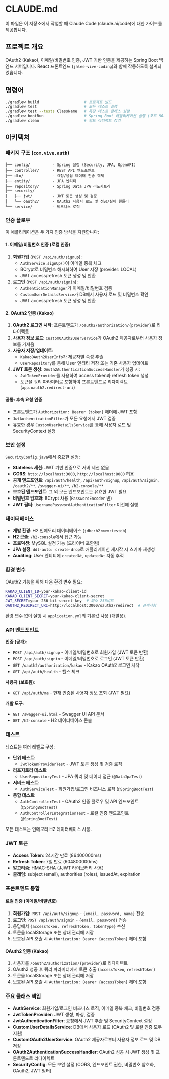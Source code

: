# CLAUDE.md

이 파일은 이 저장소에서 작업할 때 Claude Code (claude.ai/code)에 대한 가이드를 제공합니다.

## 프로젝트 개요

OAuth2 (Kakao), 이메일/비밀번호 인증, JWT 기반 인증을 제공하는 Spring Boot 백엔드 서버입니다. React 프론트엔드 (`jhlee-vive-coding`)와 함께 작동하도록 설계되었습니다.

## 명령어

```bash
./gradlew build                    # 프로젝트 빌드
./gradlew test                     # 모든 테스트 실행
./gradlew test --tests ClassName   # 특정 테스트 클래스 실행
./gradlew bootRun                  # Spring Boot 애플리케이션 실행 (포트 8080)
./gradlew clean                    # 빌드 아티팩트 정리
```

## 아키텍처

### 패키지 구조 (`com.vive.auth`)

```
├── config/          - Spring 설정 (Security, JPA, OpenAPI)
├── controller/      - REST API 엔드포인트
├── dto/             - 요청/응답 데이터 전송 객체
├── entity/          - JPA 엔티티
├── repository/      - Spring Data JPA 리포지토리
├── security/
│   ├── jwt/         - JWT 토큰 생성 및 검증
│   └── oauth2/      - OAuth2 사용자 로드 및 성공/실패 핸들러
└── service/         - 비즈니스 로직
```

### 인증 플로우

이 애플리케이션은 두 가지 인증 방식을 지원합니다:

#### 1. 이메일/비밀번호 인증 (로컬 인증)

1. **회원가입** (`POST /api/auth/signup`):
   - `AuthService.signUp()`이 이메일 중복 체크
   - BCrypt로 비밀번호 해시화하여 User 저장 (provider: LOCAL)
   - JWT access/refresh 토큰 생성 및 반환
2. **로그인** (`POST /api/auth/signin`):
   - `AuthenticationManager`가 이메일/비밀번호 검증
   - `CustomUserDetailsService`가 DB에서 사용자 로드 및 비밀번호 확인
   - JWT access/refresh 토큰 생성 및 반환

#### 2. OAuth2 인증 (Kakao)

1. **OAuth2 로그인 시작**: 프론트엔드가 `/oauth2/authorization/{provider}`로 리다이렉트
2. **사용자 정보 로드**: `CustomOAuth2UserService`가 OAuth2 제공자로부터 사용자 정보를 가져옴
3. **사용자 저장/업데이트**:
   - `KakaoOAuth2UserInfo`가 제공자별 속성 추출
   - `UserRepository`를 통해 User 엔티티 저장 또는 기존 사용자 업데이트
4. **JWT 토큰 생성**: `OAuth2AuthenticationSuccessHandler`가 성공 시:
   - `JwtTokenProvider`를 사용하여 access token과 refresh token 생성
   - 토큰을 쿼리 파라미터로 포함하여 프론트엔드로 리다이렉트 (`app.oauth2.redirect-uri`)

#### 공통: 후속 요청 인증

- 프론트엔드가 `Authorization: Bearer {token}` 헤더에 JWT 포함
- `JwtAuthenticationFilter`가 모든 요청에서 JWT 검증
- 유효한 경우 `CustomUserDetailsService`를 통해 사용자 로드 및 SecurityContext 설정

### 보안 설정

`SecurityConfig.java`에서 중요한 설정:
- **Stateless 세션**: JWT 기반 인증으로 서버 세션 없음
- **CORS**: `http://localhost:3000`, `http://localhost:8080` 허용
- **공개 엔드포인트**: `/api/auth/health`, `/api/auth/signup`, `/api/auth/signin`, `/oauth2/**`, `/swagger-ui/**`, `/h2-console/**`
- **보호된 엔드포인트**: 그 외 모든 엔드포인트는 유효한 JWT 필요
- **비밀번호 암호화**: BCrypt 사용 (`PasswordEncoder` 빈)
- **JWT 필터**: `UsernamePasswordAuthenticationFilter` 이전에 실행

### 데이터베이스

- **개발 환경**: H2 인메모리 데이터베이스 (`jdbc:h2:mem:testdb`)
- **H2 콘솔**: `/h2-console`에서 접근 가능
- **프로덕션**: MySQL 설정 가능 (드라이버 포함됨)
- **JPA 설정**: `ddl-auto: create-drop`로 애플리케이션 재시작 시 스키마 재생성
- **Auditing**: User 엔티티에 `createdAt`, `updatedAt` 자동 추적

### 환경 변수

OAuth2 기능을 위해 다음 환경 변수 필요:

```bash
KAKAO_CLIENT_ID=your-kakao-client-id
KAKAO_CLIENT_SECRET=your-kakao-client-secret
JWT_SECRET=your-256-bit-secret-key  # 최소 256비트
OAUTH2_REDIRECT_URI=http://localhost:3000/oauth2/redirect  # 선택사항
```

환경 변수 없이 실행 시 `application.yml`의 기본값 사용 (개발용).

### API 엔드포인트

**인증 (공개)**:
- `POST /api/auth/signup` - 이메일/비밀번호로 회원가입 (JWT 토큰 반환)
- `POST /api/auth/signin` - 이메일/비밀번호로 로그인 (JWT 토큰 반환)
- `GET /oauth2/authorization/kakao` - Kakao OAuth2 로그인 시작
- `GET /api/auth/health` - 헬스 체크

**사용자 (보호됨)**:
- `GET /api/auth/me` - 현재 인증된 사용자 정보 조회 (JWT 필요)

**개발 도구**:
- `GET /swagger-ui.html` - Swagger UI API 문서
- `GET /h2-console` - H2 데이터베이스 콘솔

### 테스트

테스트는 여러 레벨로 구성:
- **단위 테스트**:
  - `JwtTokenProviderTest` - JWT 토큰 생성 및 검증 로직
- **리포지토리 테스트**:
  - `UserRepositoryTest` - JPA 쿼리 및 데이터 접근 (`@DataJpaTest`)
- **서비스 테스트**:
  - `AuthServiceTest` - 회원가입/로그인 비즈니스 로직 (`@SpringBootTest`)
- **통합 테스트**:
  - `AuthControllerTest` - OAuth2 인증 플로우 및 API 엔드포인트 (`@SpringBootTest`)
  - `AuthControllerIntegrationTest` - 로컬 인증 엔드포인트 (`@SpringBootTest`)

모든 테스트는 인메모리 H2 데이터베이스 사용.

### JWT 토큰

- **Access Token**: 24시간 만료 (86400000ms)
- **Refresh Token**: 7일 만료 (604800000ms)
- **알고리즘**: HMAC-SHA (JJWT 라이브러리 사용)
- **클레임**: subject (email), authorities (roles), issuedAt, expiration

### 프론트엔드 통합

#### 로컬 인증 (이메일/비밀번호)
1. **회원가입**: `POST /api/auth/signup` - `{email, password, name}` 전송
2. **로그인**: `POST /api/auth/signin` - `{email, password}` 전송
3. 응답에서 `{accessToken, refreshToken, tokenType}` 수신
4. 토큰을 localStorage 또는 상태 관리에 저장
5. 보호된 API 호출 시 `Authorization: Bearer {accessToken}` 헤더 포함

#### OAuth2 인증 (Kakao)
1. 사용자를 `/oauth2/authorization/{provider}`로 리다이렉트
2. OAuth2 성공 후 쿼리 파라미터에서 토큰 추출 (`accessToken`, `refreshToken`)
3. 토큰을 localStorage 또는 상태 관리에 저장
4. 보호된 API 호출 시 `Authorization: Bearer {accessToken}` 헤더 포함

### 주요 클래스 책임

- **AuthService**: 회원가입/로그인 비즈니스 로직, 이메일 중복 체크, 비밀번호 검증
- **JwtTokenProvider**: JWT 생성, 파싱, 검증
- **JwtAuthenticationFilter**: 요청에서 JWT 추출 및 SecurityContext 설정
- **CustomUserDetailsService**: DB에서 사용자 로드 (OAuth2 및 로컬 인증 모두 지원)
- **CustomOAuth2UserService**: OAuth2 제공자로부터 사용자 정보 로드 및 DB 저장
- **OAuth2AuthenticationSuccessHandler**: OAuth2 성공 시 JWT 생성 및 프론트엔드로 리다이렉트
- **SecurityConfig**: 모든 보안 설정 (CORS, 엔드포인트 권한, 비밀번호 암호화, OAuth2, JWT 필터)